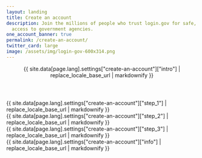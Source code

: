 ```yaml
---
layout: landing
title: Create an account
description: Join the millions of people who trust login.gov for safe, secure
  access to government agencies.
one_account_banner: true
permalink: /create-an-account/
twitter_card: large
image: /assets/img/login-gov-600x314.png
---
```


<div class="create-an-account">
  <div class="container">
    <div class="grid-row">
      <article class="desktop:grid-col-7">
        <header class="intro">
          {{ site.data[page.lang].settings["create-an-account"]["intro"] | replace_locale_base_url | markdownify }}
        </header>
        <div class="step-1 step list">
          {{ site.data[page.lang].settings["create-an-account"]["step_1"] | replace_locale_base_url | markdownify }}
          <div class="mobile step-1-img"></div>
        </div>
        <div class="step-2 step list">
          {{ site.data[page.lang].settings["create-an-account"]["step_2"] | replace_locale_base_url | markdownify }}
          <div class="mobile step-2-img"></div>
        </div>
        <div class="step-3 step list">
          {{ site.data[page.lang].settings["create-an-account"]["step_3"] | replace_locale_base_url | markdownify }}
          <div class="mobile step-3-img"></div>
        </div>
      </article>
      <div class="sidebar desktop:grid-col-4 desktop:grid-offset-1 desktop-lg:grid-col-3 desktop-lg:grid-offset-2">
        <div class="box">
          {{ site.data[page.lang].settings["create-an-account"]["info"] | replace_locale_base_url | markdownify }}
        </div>
      </div>
    </div>
  </div>
</div>
